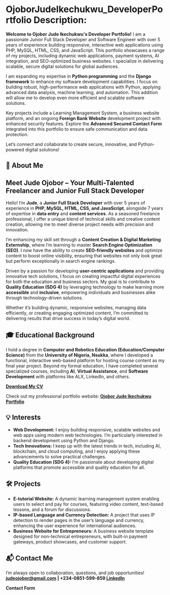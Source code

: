 # OjoborJudeIkechukwu_DeveloperPortfolio Description:
**Welcome to Ojobor Jude Ikechukwu's Developer Portfolio!**
I am a passionate Junior Full Stack Developer and Software Engineer with over 5 years of experience building responsive, interactive web applications using PHP, MySQL, HTML, CSS, and JavaScript. This portfolio showcases a range of my projects, including dynamic web applications, payment systems, AI integration, and SEO-optimized business websites. I specialize in delivering scalable, secure digital solutions for global audiences.

I am expanding my expertise in **Python programming** and the **Django framework** to enhance my software development capabilities. I focus on building robust, high-performance web applications with Python, applying advanced data analysis, machine learning, and automation. This addition will allow me to develop even more efficient and scalable software solutions.

Key projects include a Learning Management System, a business website platform, and an ongoing **Foreign Bank Website** development project with enhanced security features. Explore the **Advanced Secured Contact Form** integrated into this portfolio to ensure safe communication and data protection.

Let’s connect and collaborate to create secure, innovative, and Python-powered digital solutions!

## 📝 About Me
## Meet Jude Ojobor – Your Multi-Talented Freelancer and Junior Full Stack Developer

Hello! I’m **Jude**, a **Junior Full Stack Developer** with over 5 years of experience in **PHP, MySQL, HTML, CSS, and JavaScript**, alongside 7 years of expertise in **data entry** and **content services**. As a seasoned freelance professional, I offer a unique blend of technical skills and creative content creation, allowing me to meet diverse project needs with precision and innovation.

I’m enhancing my skill set through a **Content Creation & Digital Marketing Externship**, where I’m learning to master **Search Engine Optimization (SEO)**. I now have the ability to create **SEO-friendly websites** and optimize content to boost online visibility, ensuring that websites not only look great but perform exceptionally in search engine rankings.

Driven by a passion for developing **user-centric applications** and providing innovative tech solutions, I focus on creating impactful digital experiences for both the education and business sectors. My goal is to contribute to **Quality Education (SDG 4)** by leveraging technology to make learning more **accessible** and **inclusive**, empowering individuals and businesses alike through technology-driven solutions.

Whether it’s building dynamic, responsive websites, managing data efficiently, or creating engaging optimized content, I’m committed to delivering results that drive success in today’s digital world.

## 🎓 Educational Background
I hold a degree in **Computer and Robotics Education (Education/Computer Science)** from the **University of Nigeria, Nsukka**, where I developed a functional, interactive web-based platform for hosting course content as my final year project. Beyond my formal education, I have completed several specialized courses, including **AI**, **Virtual Assistance**, and **Software Development** with platforms like ALX, LinkedIn, and others.

**[Download My CV](https://drive.google.com/file/d/11AZynns80bdyoGcmSPGetUxkPRCMfSx0/view?usp=sharing)**

Check out my professional portfolio website: **[Ojobor Jude Ikechukwu Portfolio](https://dhcomputer.com.ng/Ojobor-Jude-Ikechukwu-Port-Folio/)**

## 💡 Interests
-  **Web Development:** I enjoy building responsive, scalable websites and web apps using modern web technologies. I’m particularly interested in backend development using Python and Django.
-  **Tech Innovations:** I keep up with the latest trends in tech, including AI, blockchain, and cloud computing, and I enjoy applying these advancements to solve practical challenges.
-  **Quality Education (SDG 4):** I’m passionate about developing digital platforms that promote accessible and quality education for all.

##  🛠️ Projects
-  **E-tutorial Website:** A dynamic learning management system enabling users to select and pay for courses, featuring video content, text-based lessons, and a forum for discussions.
-  **IP-based Language and Currency Detection:** A project that uses IP detection to render pages in the user’s language and currency, enhancing the user experience for international audiences.
-  **Business Website for Entrepreneurs:** A business website template designed for non-technical entrepreneurs, with built-in payment gateways, product showcases, and customer support.

##  📬 Contact Me
I’m always open to collaboration, questions, and job opportunities!  **judeojobor@gmail.com | +234-0851-599-859  [LinkedIn](https://www.linkedin.com/in/ojobor-jude-ik-292b9612b/)**

**Contact Form**

